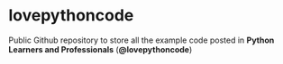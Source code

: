 # lovepythoncode
Public Github repository to store all the example code posted in **Python Learners and Professionals** (**@lovepythoncode**)


